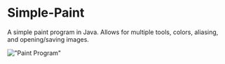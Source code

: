 # Simple-Paint
A simple paint program in Java.  Allows for multiple tools, colors, aliasing, and opening/saving images.

!["Paint Program"](http://i.imgur.com/jDGsIy7.png)
